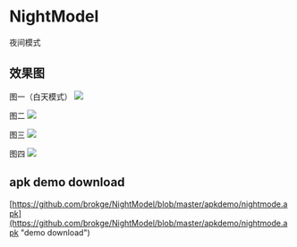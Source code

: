 # NightModel
夜间模式
## 效果图 
图一（白天模式）
![](https://github.com/brokge/NightModel/blob/master/screenshot/day.png)

图二
![](https://github.com/brokge/NightModel/blob/master/screenshot/night.png)

图三
![](https://github.com/brokge/NightModel/blob/master/screenshot/main.png)

图四
![](https://github.com/brokge/NightModel/blob/master/screenshot/main_night.png)
## apk demo download 
[https://github.com/brokge/NightModel/blob/master/apkdemo/nightmode.apk](https://github.com/brokge/NightModel/blob/master/apkdemo/nightmode.apk "demo download")
